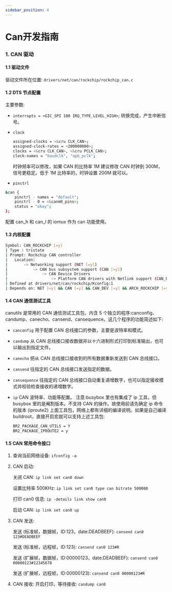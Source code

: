 ```yaml
---
sidebar_position: 4
---
```

# Can开发指南

### 1. CAN 驱动

#### 1.1 驱动文件

驱动文件所在位置:
`drivers/net/can/rockchip/rockchip_can.c`

#### 1.2 DTS 节点配置

主要参数:

- `interrupts = <GIC_SPI 100 IRQ_TYPE_LEVEL_HIGH>`;
  转换完成，产生中断信号。

- `clock`

  ```bash
  assigned-clocks = <&cru CLK_CAN>;
  assigned-clock-rates = <200000000>;
  clocks = <&cru CLK_CAN>, <&cru PCLK_CAN>;
  clock-names = "baudclk", "apb_pclk";
  ```

  时钟频率可以修改，如果 CAN 的比特率 1M 建议修改 CAN 时钟到 300M，信号更稳定。低于 1M 比特率的，时钟设置 200M 就可以。

- `pinctrl`

```bash
&can {
    pinctrl - names = "default";
    pinctrl - 0 = <&canm0_pins>;
    status = "okay";
};
```

配置 can_h 和 can_l 的 iomux 作为 can 功能使用。

#### 1.3 内核配置

~~~bash
Symbol: CAN_ROCKCHIP [=y]
| Type : tristate
| Prompt: Rockchip CAN controller	
| 	Location:		
| 		-> Networking support (NET [=y])
| 			-> CAN bus subsystem support (CAN [=y])
| 				-> CAN Device Drivers
| 					-> Platform CAN drivers with Netlink support (CAN_DEV [=y])	
| Defined at drivers/net/can/rockchip/Kconfig:1
| Depends on: NET [=y] && CAN [=y] && CAN_DEV [=y] && ARCH_ROCKCHIP [=y]
~~~

#### 1.4 CAN 通信测试工具

canutils 是常用的 CAN 通信测试工具包，内含 5 个独立的程序:canconfig、candump、canecho、cansend、cansequence。这几个程序的功能简述如下:

- `canconfig`
  用于配置 CAN 总线接口的参数，主要是波特率和模式。

- `candump`
  从 CAN 总线接口接收数据并以十六进制形式打印到标准输出，也可以输出到指定文件。

- `canecho`
  把从 CAN 总线接口接收到的所有数据重新发送到 CAN 总线接口。

- `cansend`
  往指定的 CAN 总线接口发送指定的数据。

- `cansequence`
  往指定的 CAN 总线接口自动重复递增数字，也可以指定接收模式并校验检查接收的递增数字。

- `ip`
  CAN 波特率、功能等配置。
  注意:busybox 里也有集成了 ip 工具，但 busybox 里的是阉割版本。不支持 CAN 的操作。故使用前请先确定 ip 命令的版本 (iproute2)
  上面工具包，网络上都有详细的编译说明。如果是自己编译 buildroot，直接开启宏就可以支持上述工具包:

  ```bash
  BR2_PACKAGE_CAN_UTILS = Y 
  BR2_PACKAGE_IPROUTE2 = y
  ```


#### 1.5 CAN 常用命令接口

1. 查询当前网络设备:
   `ifconfig -a`

2. CAN 启动:

   关闭 CAN:
   `ip link set can0 down`

   设置比特率 500KHz:
   `ip link set can0 type can bitrate 500000`

   打印 can0 信息:
   `ip -details link show can0`

   启动 CAN:
   `ip link set can0 up`

3. CAN 发送:

   发送 (标准帧，数据帧，ID:123，date:DEADBEEF):
   `cansend can0 123#DEADBEEF`

   发送 (标准帧，远程帧，ID:123):
   `cansend can0 123#R`

   发送 (扩展帧，数据帧，ID:00000123，date:DEADBEEF):
   `cansend can0 00000123#12345678`

   发送 (扩展帧，远程帧，ID:00000123):
   `cansend can0 00000123#R`

4. CAN 接收:
   开启打印，等待接收:
   `candump can0`